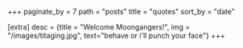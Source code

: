 +++
paginate_by = 7
path = "posts"
title = "quotes"
sort_by = "date"

[extra]
desc = {title = "Welcome Moongangers!", img = "/images/titaging.jpg", text="behave or i'll punch your face"}
+++
